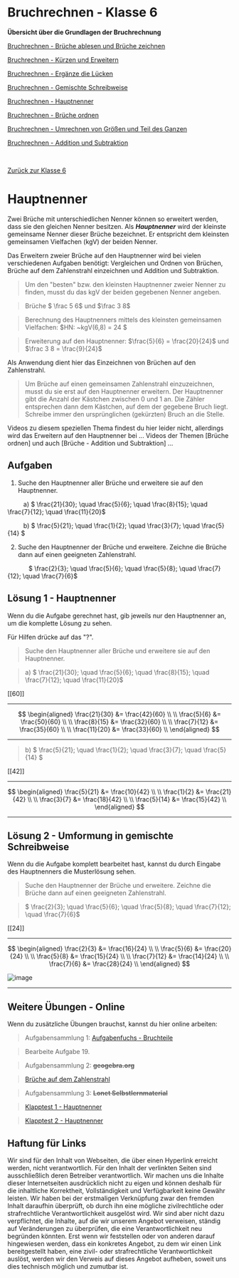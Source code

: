 <!--
author: Susanne Suckfüll
email: su-aes@masannek.de
language: de
narrator: German Female
script: url.js

View this file on https://liascript.github.io/course/?https://raw.githubusercontent.com/SUC-AES/Mathematik-5/master/2_Massen_1.md
-->

# Bruchrechnen - Klasse 6

**Übersicht über die Grundlagen der Bruchrechnung**

[Bruchrechnen - Brüche ablesen und Brüche zeichnen]()

[Bruchrechnen - Kürzen und Erweitern]()

[Bruchrechnen - Ergänze die Lücken]()

[Bruchrechnen - Gemischte Schreibweise]()

[Bruchrechnen - Hauptnenner]()

[Bruchrechnen - Brüche ordnen]()

[Bruchrechnen - Umrechnen von Größen und Teil des Ganzen]()

[Bruchrechnen - Addition und Subtraktion]()





$\qquad$


[Zurück zur Klasse 6]()




# Hauptnenner

Zwei Brüche mit unterschiedlichen Nenner können so erweitert werden, dass sie den gleichen Nenner besitzen.
Als ***Hauptnenner*** wird der kleinste gemeinsame Nenner dieser Brüche bezeichnet. Er entspricht dem kleinsten gemeinsamen Vielfachen (kgV) der beiden Nenner.

Das Erweitern zweier Brüche auf den Hauptnenner wird bei vielen verschiedenen Aufgaben benötigt: Vergleichen und Ordnen von Brüchen, Brüche auf dem Zahlenstrahl einzeichnen und Addition und Subtraktion.

> Um den "besten" bzw. den kleinsten Hauptnenner zweier Nenner zu finden, musst du das kgV der beiden gegebenen Nenner angeben.

> Brüche $ \frac 5 6$ und $\frac 3 8$

> Berechnung des Hauptnenners mittels des kleinsten gemeinsamen Vielfachen: $HN: ~kgV(6,8) = 24 $

> Erweiterung auf den Hauptnenner: $\frac{5}{6} = \frac{20}{24}$ und $\frac 3 8 = \frac{9}{24}$

Als Anwendung dient hier das Einzeichnen von Brüchen auf den Zahlenstrahl.

> Um Brüche auf einen gemeinsamen Zahlenstrahl einzuzeichnen, musst du sie erst auf den Hauptnenner erweitern. Der Hauptnenner gibt die Anzahl der Kästchen zwischen 0 und 1 an. Die Zähler entsprechen dann dem Kästchen, auf dem der gegebene Bruch liegt. Schreibe immer den ursprünglichen (gekürzten) Bruch an die Stelle.

Videos zu diesem speziellen Thema findest du hier leider nicht, allerdings wird das Erweitern auf den Hauptnenner bei ... Videos der Themen [Brüche ordnen] und auch [Brüche - Addition und Subtraktion] ...


## Aufgaben

1. Suche den Hauptnenner aller Brüche und erweitere sie auf den Hauptnenner.

$\qquad$ a) $ \frac{21}{30}; \quad \frac{5}{6}; \quad \frac{8}{15}; \quad \frac{7}{12}; \quad \frac{11}{20}$

$\qquad$ b) $ \frac{5}{21}; \quad \frac{1}{2}; \quad \frac{3}{7}; \quad \frac{5}{14} $


2. Suche den Hauptnenner der Brüche und erweitere. Zeichne die Brüche dann auf einen geeigneten Zahlenstrahl.

$\qquad ~~~$  $ \frac{2}{3}; \quad \frac{5}{6}; \quad \frac{5}{8}; \quad \frac{7}{12}; \quad \frac{7}{6}$


## Lösung 1 - Hauptnenner

Wenn du die Aufgabe gerechnet hast, gib jeweils nur den Hauptnenner an, um die komplette Lösung zu sehen.

Für Hilfen drücke auf das "?".

> Suche den Hauptnenner aller Brüche und erweitere sie auf den Hauptnenner.

> a) $ \frac{21}{30}; \quad \frac{5}{6}; \quad \frac{8}{15}; \quad \frac{7}{12}; \quad \frac{11}{20}$


[[60]]
*********************************


$$
\begin{aligned}
  \frac{21}{30} &= \frac{42}{60} \\ \\
  \frac{5}{6} &= \frac{50}{60} \\ \\
  \frac{8}{15} &= \frac{32}{60} \\ \\
  \frac{7}{12} &= \frac{35}{60} \\ \\
  \frac{11}{20} &= \frac{33}{60} \\
\end{aligned}
$$

*********************************


> b) $ \frac{5}{21}; \quad \frac{1}{2}; \quad \frac{3}{7}; \quad \frac{5}{14} $


[[42]]
*********************************


$$
\begin{aligned}
  \frac{5}{21} &= \frac{10}{42} \\ \\
  \frac{1}{2} &= \frac{21}{42} \\ \\
  \frac{3}{7} &= \frac{18}{42} \\ \\
  \frac{5}{14} &= \frac{15}{42} \\
\end{aligned}
$$

*********************************


## Lösung 2 - Umformung in gemischte Schreibweise

Wenn du die Aufgabe komplett bearbeitet hast, kannst du durch Eingabe des Hauptnenners die Musterlösung sehen.

> Suche den Hauptnenner der Brüche und erweitere. Zeichne die Brüche dann auf einen geeigneten Zahlenstrahl.

> $ \frac{2}{3}; \quad \frac{5}{6}; \quad \frac{5}{8}; \quad \frac{7}{12}; \quad \frac{7}{6}$


[[24]]
*********************************


$$
\begin{aligned}
  \frac{2}{3} &= \frac{16}{24} \\ \\
  \frac{5}{6} &= \frac{20}{24} \\ \\
  \frac{5}{8} &= \frac{15}{24} \\ \\
  \frac{7}{12} &= \frac{14}{24} \\ \\
  \frac{7}{6} &= \frac{28}{24} \\
\end{aligned}
$$

![image](/graphics/M-06-02-05-Zahlenstrahl-LSG.png)

*********************************

## Weitere Übungen - Online

Wenn du zusätzliche Übungen brauchst, kannst du hier online arbeiten:

> Aufgabensammlung 1:
> [Aufgabenfuchs - Bruchteile](https://mathe.aufgabenfuchs.de/bruch/bruchteile.shtml)

> Bearbeite Aufgabe 19.


> Aufgabensammlung 2: **~~geogebra.org~~**

> [Brüche auf dem Zahlenstrahl](https://www.geogebra.org/m/pqqbgevr)


> Aufgabensammlung 3: **~~Lonet Selbstlernmaterial~~**

> [Klapptest 1 - Hauptnenner](http://ne.lo-net2.de/selbstlernmaterial/m/s1ar/brke/brke_hn_kt1.PDF)

> [Klapptest 2 - Hauptnenner](http://ne.lo-net2.de/selbstlernmaterial/m/s1ar/brke/brke_hn_kt2.PDF)



## Haftung für Links

Wir sind für den Inhalt von Webseiten, die über einen Hyperlink erreicht werden, nicht verantwortlich. Für den Inhalt der verlinkten Seiten sind ausschließlich deren Betreiber verantwortlich. Wir machen uns die Inhalte dieser Internetseiten ausdrücklich nicht zu eigen und können deshalb für die inhaltliche Korrektheit, Vollständigkeit und Verfügbarkeit keine Gewähr leisten. Wir haben bei der erstmaligen Verknüpfung zwar den fremden Inhalt daraufhin überprüft, ob durch ihn eine mögliche zivilrechtliche oder strafrechtliche Verantwortlichkeit ausgelöst wird. Wir sind aber nicht dazu verpflichtet, die Inhalte, auf die wir unserem Angebot verweisen, ständig auf Veränderungen zu überprüfen, die eine Verantwortlichkeit neu begründen könnten. Erst wenn wir feststellen oder von anderen darauf hingewiesen werden, dass ein konkretes Angebot, zu dem wir einen Link bereitgestellt haben, eine zivil- oder strafrechtliche Verantwortlichkeit auslöst, werden wir den Verweis auf dieses Angebot aufheben, soweit uns dies technisch möglich und zumutbar ist.

